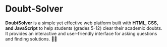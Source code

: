 # Doubt-Solver
**DoubtSolver** is a simple yet effective web platform built with **HTML, CSS, and JavaScript** to help students (grades 5-12) clear their academic doubts. It provides an interactive and user-friendly interface for asking questions and finding solutions. 🚀✨
